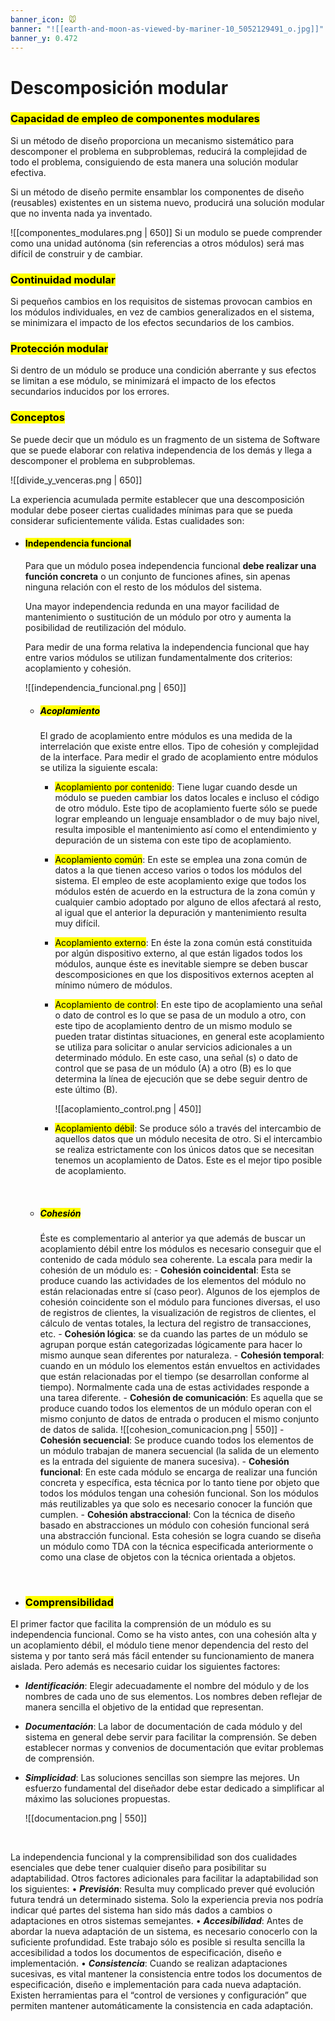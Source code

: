 ```yaml
---
banner_icon: 🐭
banner: "![[earth-and-moon-as-viewed-by-mariner-10_5052129491_o.jpg]]"
banner_y: 0.472
---
```


# Descomposición modular

### <mark class="hltr-red">Capacidad de empleo de componentes modulares</mark>
Si un método de diseño proporciona un mecanismo sistemático para descomponer el problema en subproblemas, reducirá la complejidad de todo el problema, consiguiendo de esta manera una solución modular efectiva.

Si un método de diseño permite ensamblar los componentes de diseño (reusables) existentes en un sistema nuevo, producirá una solución modular que no inventa nada ya inventado. 

![[componentes_modulares.png | 650]]
Si un modulo se puede comprender como una unidad autónoma (sin referencias a otros módulos) será mas difícil de construir y de cambiar. 

### <mark class="hltr-red">Continuidad modular</mark>
Si pequeños cambios en los requisitos de sistemas provocan cambios en los módulos individuales, en vez de cambios generalizados en el sistema, se minimizara el impacto de los efectos secundarios de los cambios. 

### <mark class="hltr-red">Protección modular</mark>
Si dentro de un módulo se produce una condición aberrante y sus efectos se limitan a ese módulo, se minimizará el impacto de los efectos secundarios inducidos por los errores.

### <mark class="hltr-red">Conceptos</mark>
Se puede decir que un módulo es un fragmento de un sistema de Software que se puede elaborar con relativa independencia de los demás y llega a descomponer el problema en subproblemas. 

![[divide_y_venceras.png | 650]]

La experiencia acumulada permite establecer que una descomposición modular debe poseer ciertas cualidades mínimas para que se pueda considerar suficientemente válida. Estas cualidades son:

- #### <mark class="hltr-red">Independencia funcional</mark>
	Para que un módulo posea independencia funcional **debe realizar una función concreta** o un conjunto de funciones afines, sin apenas ninguna relación con el resto de los módulos del sistema.

	Una mayor independencia redunda en una mayor facilidad de mantenimiento o sustitución de un módulo por otro y aumenta la posibilidad de reutilización del módulo.

	Para medir de una forma relativa la independencia funcional que hay entre varios módulos se utilizan fundamentalmente dos criterios: acoplamiento y cohesión.
	
	![[independencia_funcional.png | 650]]

	- ##### <mark class="hltr-pink">Acoplamiento</mark>
		El grado de acoplamiento entre módulos es una medida de la interrelación que existe entre ellos. Tipo de cohesión y complejidad de la interface. Para medir el grado de acoplamiento entre módulos se utiliza la siguiente escala:
		- <mark class="hltr-orange">Acoplamiento por contenido</mark>: Tiene lugar cuando desde un módulo se pueden cambiar los datos locales e incluso el código de otro módulo. Este tipo de acoplamiento fuerte sólo se puede lograr empleando un lenguaje ensamblador o de muy bajo nivel, resulta imposible el mantenimiento así como el entendimiento y depuración de un sistema con este tipo de acoplamiento.
		- <mark class="hltr-orange">Acoplamiento común</mark>: En este se emplea una zona común de datos a la que tienen acceso varios o todos los módulos del sistema. El empleo de este acoplamiento exige que todos los módulos estén de acuerdo en la estructura de la zona común y cualquier cambio adoptado por alguno de ellos afectará al resto, al igual que el anterior la depuración y mantenimiento resulta muy difícil.
		- <mark class="hltr-orange">Acoplamiento externo</mark>: En éste la zona común está constituida por algún dispositivo externo, al que están ligados todos los módulos, aunque éste es inevitable siempre se deben buscar descomposiciones en que los dispositivos externos acepten al mínimo número de módulos.
		- <mark class="hltr-orange">Acoplamiento de control</mark>: En este tipo de acoplamiento una señal o dato de control es lo que se pasa de un modulo a otro, con este tipo de acoplamiento dentro de un mismo modulo se pueden tratar distintas situaciones, en general este acoplamiento se utiliza para solicitar o anular servicios adicionales a un determinado módulo. En este caso, una señal (s) o dato de control que se pasa de un módulo (A) a otro (B) es lo que determina la línea de ejecución que se debe seguir dentro de este último (B).
			
			![[acoplamiento_control.png | 450]]
		- <mark class="hltr-orange">Acoplamiento débil</mark>: Se produce sólo a través del intercambio de aquellos datos que un módulo necesita de otro. Si el intercambio se realiza estrictamente con los únicos datos que se necesitan tenemos un acoplamiento de Datos. Este es el mejor tipo posible de acoplamiento. 
		<br>
		
	- ##### <mark class="hltr-pink">Cohesión</mark>
		Éste es complementario al anterior ya que además de buscar un acoplamiento débil entre los módulos es necesario conseguir que el contenido de cada módulo sea coherente. La escala para medir la cohesión de un módulo es:
		  - **Cohesión coincidental**: Esta se produce cuando las actividades de los elementos del módulo no están relacionadas entre sí (caso peor). Algunos de los ejemplos de cohesión coincidente son el módulo para funciones diversas, el uso de registros de clientes, la visualización de registros de clientes, el cálculo de ventas totales, la lectura del registro de transacciones, etc.
		  - **Cohesión lógica**: se da cuando las partes de un módulo se agrupan porque están categorizadas lógicamente para hacer lo mismo aunque sean diferentes por naturaleza.
		  - **Cohesión temporal**: cuando en un módulo los elementos están envueltos en actividades que están relacionadas por el tiempo (se desarrollan conforme al tiempo). Normalmente cada una de estas actividades responde a una tarea diferente.
		  - **Cohesión de comunicación**: Es aquella que se produce cuando todos los elementos de un módulo operan con el mismo conjunto de datos de entrada o producen el mismo conjunto de datos de salida.
		![[cohesion_comunicacion.png | 550]]
		  - **Cohesión secuencial**: Se produce cuando todos los elementos de un módulo trabajan de manera secuencial (la salida de un elemento es la entrada del siguiente de manera sucesiva).
		  - **Cohesión funcional**: En este cada módulo se encarga de realizar una función concreta y específica, esta técnica por lo tanto tiene por objeto que todos los módulos tengan una cohesión funcional. Son los módulos más reutilizables ya que solo es necesario conocer la función que cumplen.
		  - **Cohesión abstraccional**: Con la técnica de diseño basado en abstracciones un módulo con cohesión funcional será una abstracción funcional. Esta cohesión se logra cuando se diseña un módulo como TDA con la técnica especificada anteriormente o como una clase de objetos con la técnica orientada a objetos.

<br>

- ### <mark class="hltr-red">Comprensibilidad</mark>
El primer factor que facilita la comprensión de un módulo es su independencia funcional. Como se ha visto antes, con una cohesión alta y un acoplamiento débil, el módulo tiene menor dependencia del resto del sistema y por tanto será más fácil entender su funcionamiento de manera aislada. Pero además es necesario cuidar los siguientes factores:
  - ***Identificación***: Elegir adecuadamente el nombre del módulo y de los nombres de cada uno de sus elementos. Los nombres deben reflejar de manera sencilla el objetivo de la entidad que representan.
  - ***Documentación***: La labor de documentación de cada módulo y del sistema en general debe servir para facilitar la comprensión. Se deben establecer normas y convenios de documentación que evitar problemas de comprensión.
  - ***Simplicidad***: Las soluciones sencillas son siempre las mejores. Un esfuerzo fundamental del diseñador debe estar dedicado a simplificar al máximo las soluciones propuestas.
    
    ![[documentacion.png | 550]]

<br>

La independencia funcional y la comprensibilidad son dos cualidades esenciales que debe tener cualquier diseño para posibilitar su adaptabilidad.
Otros factores adicionales para facilitar la adaptabilidad son los siguientes:
  • ***Previsión***: Resulta muy complicado prever qué evolución futura tendrá un determinado sistema. Solo la experiencia previa nos podría indicar qué partes del sistema han sido más dados a cambios o adaptaciones en otros sistemas semejantes.
  • ***Accesibilidad***: Antes de abordar la nueva adaptación de un sistema, es necesario conocerlo con la suficiente profundidad. Este trabajo sólo es posible si resulta sencilla la accesibilidad a todos los documentos de especificación, diseño e implementación. 
  • ***Consistencia***: Cuando se realizan adaptaciones sucesivas, es vital mantener la consistencia entre todos los documentos de especificación, diseño e implementación para cada nueva adaptación. Existen herramientas para el “control de versiones y configuración” que permiten mantener automáticamente la consistencia en cada adaptación.